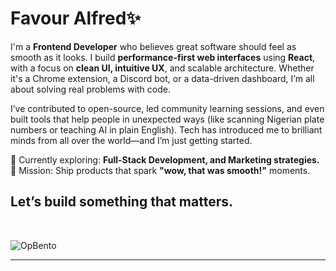 # Favour Alfred✨

I'm a **Frontend Developer** who believes great software should feel as smooth as it looks. I build **performance-first web interfaces** using **React**, with a focus on **clean UI, intuitive UX**, and scalable architecture. Whether it's a Chrome extension, a Discord bot, or a data-driven dashboard, I’m all about solving real problems with code.

I’ve contributed to open-source, led community learning sessions, and even built tools that help people in unexpected ways (like scanning Nigerian plate numbers or teaching AI in plain English). Tech has introduced me to brilliant minds from all over the world—and I’m just getting started.

🔧 Currently exploring: **Full-Stack Development, and Marketing strategies.**  
🎯 Mission: Ship products that spark **"wow, that was smooth!"** moments.

Let’s build something that matters.
---
</br>
  
![OpBento](https://firebasestorage.googleapis.com/v0/b/smartkaksha-fe32c.appspot.com/o/opbento%2Ffreddyfavoure4331.png?alt=media)

---

